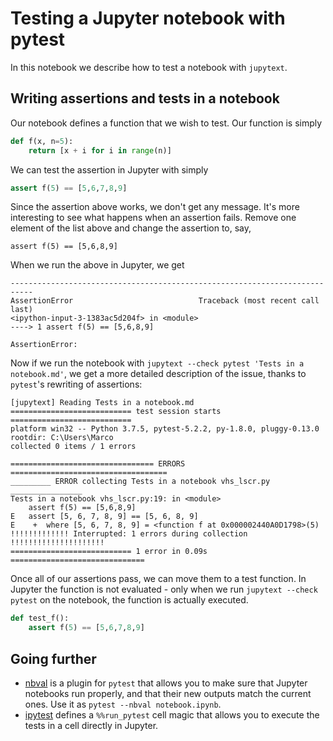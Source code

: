 # Testing a Jupyter notebook with pytest

In this notebook we describe how to test a notebook with `jupytext`.

## Writing assertions and tests in a notebook

Our notebook defines a function that we wish to test. Our function is simply

```python
def f(x, n=5):
    return [x + i for i in range(n)] 
```

We can test the assertion in Jupyter with simply

```python
assert f(5) == [5,6,7,8,9]
```

Since the assertion above works, we don't get any message. It's more interesting to see what happens when an assertion fails. Remove one element of the list above and change the assertion to, say, 

    assert f(5) == [5,6,8,9]

When we run the above in Jupyter, we get

```stderr
---------------------------------------------------------------------------
AssertionError                            Traceback (most recent call last)
<ipython-input-3-1383ac5d204f> in <module>
----> 1 assert f(5) == [5,6,8,9]

AssertionError: 
```

Now if we run the notebook with `jupytext --check pytest 'Tests in a notebook.md'`, we get a more detailed description of the issue, thanks to `pytest`'s rewriting of assertions: 
```output
[jupytext] Reading Tests in a notebook.md
=========================== test session starts ===========================
platform win32 -- Python 3.7.5, pytest-5.2.2, py-1.8.0, pluggy-0.13.0
rootdir: C:\Users\Marco
collected 0 items / 1 errors

================================ ERRORS ===================================
_________ ERROR collecting Tests in a notebook vhs_lscr.py ________________
Tests in a notebook vhs_lscr.py:19: in <module>
    assert f(5) == [5,6,8,9]
E   assert [5, 6, 7, 8, 9] == [5, 6, 8, 9]
E    +  where [5, 6, 7, 8, 9] = <function f at 0x000002440A0D1798>(5)
!!!!!!!!!!!!! Interrupted: 1 errors during collection !!!!!!!!!!!!!!!!!!!!!
=========================== 1 error in 0.09s ==============================
```

Once all of our assertions pass, we can move them to a test function. In Jupyter the function is not evaluated - only when we run `jupytext --check pytest` on the notebook, the function is actually executed.

```python
def test_f():
    assert f(5) == [5,6,7,8,9]
```

## Going further

- [nbval](https://github.com/computationalmodelling/nbval) is a plugin for `pytest` that allows you to make sure that Jupyter notebooks run properly, and that their new outputs match the current ones. Use it as `pytest --nbval notebook.ipynb`.
- [ipytest](https://github.com/chmp/ipytest) defines a `%%run_pytest` cell magic that allows you to execute the tests in a cell directly in Jupyter.
